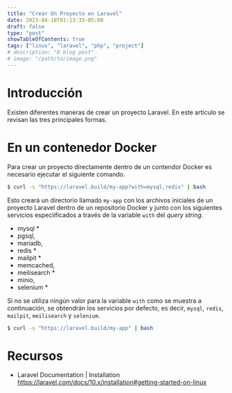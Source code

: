```yaml
---
title: "Crear Un Proyecto en Laravel"
date: 2023-04-18T01:13:33-05:00
draft: false
type: "post"
showTableOfContents: true
tags: ["linux", "laravel", "php", "project"]
# description: "A blog post"
# image: "/path/to/image.png"
---
```


# Introducción

Existen diferentes maneras de crear un proyecto Laravel.  En este artículo se revisan las tres principales formas.

# En un contenedor Docker

Para crear un proyecto directamente dentro de un contendor Docker es necesario ejecutar el siguiente comando.

```bash
$ curl -s "https://laravel.build/my-app?with=mysql,redis" | bash
```

Esto creará un directorio llamado `my-app` con los archivos iniciales de un proyecto Laravel dentro de un repositorio Docker y junto con los siguientes servicios especiificados a través de la variable `with` del *query string*.

- mysql *
- pgsql, 
- mariadb, 
- redis *
- mailpit *
- memcached, 
- meilisearch *
- minio, 
- selenium * 

Si no se utiliza ningún valor para la variable `with` como se muestra a continuación, se obtendrán los servicios por defecto, es decir, `mysql`, `redis`, `mailpit`, `meilisearch` y `selenium`.

```bash
$ curl -s "https://laravel.build/my-app" | bash
```

# Recursos

- Laravel Documentation | Installation
  https://laravel.com/docs/10.x/installation#getting-started-on-linux
